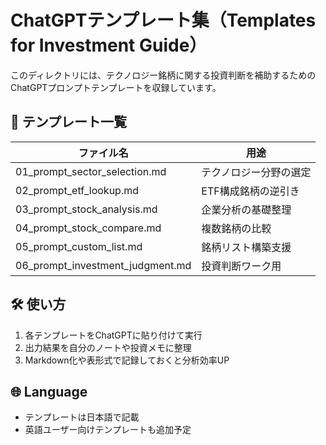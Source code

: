 # ChatGPTテンプレート集（Templates for Investment Guide）

このディレクトリには、テクノロジー銘柄に関する投資判断を補助するためのChatGPTプロンプトテンプレートを収録しています。

## 🔖 テンプレート一覧

| ファイル名 | 用途 |
|------------|------|
| 01_prompt_sector_selection.md | テクノロジー分野の選定 |
| 02_prompt_etf_lookup.md | ETF構成銘柄の逆引き |
| 03_prompt_stock_analysis.md | 企業分析の基礎整理 |
| 04_prompt_stock_compare.md | 複数銘柄の比較 |
| 05_prompt_custom_list.md | 銘柄リスト構築支援 |
| 06_prompt_investment_judgment.md | 投資判断ワーク用 |

## 🛠 使い方

1. 各テンプレートをChatGPTに貼り付けて実行
2. 出力結果を自分のノートや投資メモに整理
3. Markdown化や表形式で記録しておくと分析効率UP

## 🌐 Language

- テンプレートは日本語で記載
- 英語ユーザー向けテンプレートも追加予定
  
